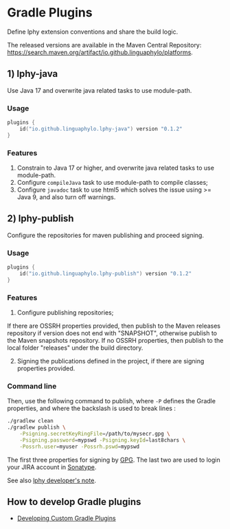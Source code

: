 # Gradle Plugins

Define lphy extension conventions and share the build logic.

The released versions are available in the Maven Central Repository:
https://search.maven.org/artifact/io.github.linguaphylo/platforms.

## 1) lphy-java

Use Java 17 and overwrite java related tasks to use module-path.

### Usage

```kotlin
plugins {
    id("io.github.linguaphylo.lphy-java") version "0.1.2"
}
```

### Features

1. Constrain to Java 17 or higher, and overwrite java related tasks to use module-path.
2. Configure `compileJava` task to use module-path to compile classes;
3. Configure `javadoc` task to use html5 which solves the issue using >= Java 9, and also turn off warnings.


## 2) lphy-publish

Configure the repositories for maven publishing and proceed signing.

### Usage

```kotlin
plugins {
    id("io.github.linguaphylo.lphy-publish") version "0.1.2"
}
```

### Features

1. Configure publishing repositories;

If there are OSSRH properties provided, then publish to the Maven releases repository
if version does not end with "SNAPSHOT",
otherwise publish to the Maven snapshots repository. 
If no OSSRH properties, then publish to the local folder "releases" under the build directory.

2. Signing the publications defined in the project, if there are signing properties provided.

### Command line

Then, use the following command to publish, where `-P` defines the Gradle properties,
and where the backslash is used to break lines :

```bash
./gradlew clean
./gradlew publish \
    -Psigning.secretKeyRingFile=/path/to/mysecr.gpg \
    -Psigning.password=mypswd -Psigning.keyId=last8chars \
    -Possrh.user=myuser -Possrh.pswd=mypswd
```

The first three properties for signing by [GPG](https://central.sonatype.org/publish/requirements/gpg/).
The last two are used to login your JIRA account in
[Sonatype](https://central.sonatype.org/publish/publish-guide/).

See also [lphy developer's note](https://github.com/LinguaPhylo/linguaPhylo/blob/master/DEV_NOTE.md).

## How to develop Gradle plugins 

- [Developing Custom Gradle Plugins](https://docs.gradle.org/current/userguide/custom_plugins.html)
